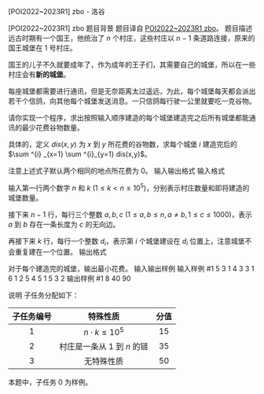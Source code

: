 



[POI2022~2023R1] zbo - 洛谷














[POI2022~2023R1] zbo
题目背景
题目译自 [POI2022~2023R1 zbo](https://sio2.mimuw.edu.pl/c/oi30-1/p/zbo/)。
题目描述
远古时期有一个国王，他统治了 $n$ 个村庄，这些村庄以 $n-1$ 条道路连接，原来的国王城堡在 $1$ 号村庄。

国王的儿子不久就要成年了，作为成年的王子们，其需要自己的城堡，所以在一些村庄会有**新的城堡**。

每座城堡都需要进行通讯，但是无奈距离太过遥远，为此，每个城堡每天都会派出若干个信鸽，向其他每个城堡发送消息。一只信鸽每行驶一公里就要吃一克谷物。

请你实现一个程序，求出按照输入顺序建造的每个城堡建造完之后所有城堡都能通讯的最少花费谷物数量。

具体的，定义 $dis(x,y)$ 为 $x$ 到 $y$ 所花费的谷物数，求每个城堡 $i$ 建造完后的 $\sum ^{i} _{x=1} \sum ^{i}_{y=1} dis(x,y)$。

注意上述式子默认两个相同的地点所花费为 $0$。
输入输出格式
输入格式

输入第一行两个数字 $n$ 和 $k \ (1 \leq k < n \leq 10^5)$，分别表示村庄数量和即将建造的城堡数量。

接下来 $n-1$ 行，每行三个整数 $a,b,c \ (1 \leq a,b \leq n, a \neq b, 1 \leq c \leq 1000)$，表示 $a$ 到 $b$ 存在一条长度为 $c$ 的无向边。

再接下来 $k$ 行，每行一个整数 $d_{i}$，表示第 $i$ 个城堡建设在 $d_{i}$ 位置上，注意城堡不会重复建在一个位置。
输出格式

对于每个建造完的城堡，输出最小花费。
输入输出样例
输入样例 #1
5 3
1 4 3
3 1 6
1 2 5
4 5 1
5
3
2
输出样例 #1
8
40
90

说明
子任务分配如下：

| 子任务编号 | 特殊性质 | 分值 |
| :----------: | :----------: | :----------: |
| $1$ | $n \cdot k \leq 10^5$ | $15$ |
| $2$ | 村庄是一条从 $1$ 到 $n$ 的链 | $35$ |
| $3$ | 无特殊性质 | $50$ |

本题中，子任务 $0$ 为样例。






